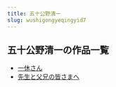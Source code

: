 ```yaml
---
title: 五十公野清一
slug: wushigongyeqingyid7
---
```


## 五十公野清一の作品一覧

- [一休さん](yixiusan-4b5)
- [先生と父兄の皆さまへ](xianshengtofuxi-eeb)
